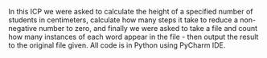 In this ICP we were asked to calculate the height of a specified number of students in centimeters, calculate how many steps it take to reduce a non-negative number to zero, and finally we were asked to take a file and count how many instances of each word appear in the file - then output the result to the original file given. All code is in Python using PyCharm IDE.
